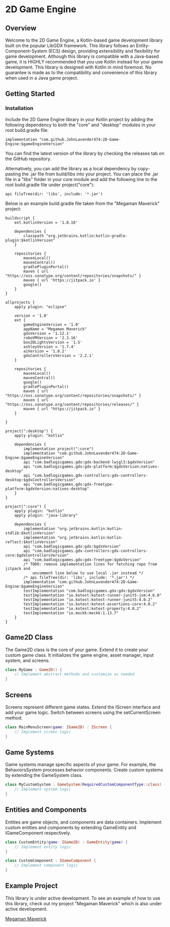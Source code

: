 # 2D Game Engine

## Overview

Welcome to the 2D Game Engine, a Kotlin-based game development library built on the popular LibGDX framework. This
library follows an Entity-Component-System (ECS) design, providing extensibility and flexibility for game development.
Although this library is compatible with a Java-based game, it is HIGHLY recommended that you use Kotlin instead for
your game development. This library is designed with Kotlin in mind foremost. No guarantee is made as to the compatibility
and convenience of this library when used in a Java game project.

## Getting Started

### Installation

Include the 2D Game Engine library in your Kotlin project by adding the following dependency to both the "core" and
"desktop" modules in your root build.gradle file:

```
implementation "com.github.JohnLavender474:2D-Game-Engine:$gameEngineVersion"
```

You can find the latest version of the library by checking the releases tab on the GitHub repository.

Alternatively, you can add the library as a local dependency by copy-pasting the .jar file from build/libs into your
project. You can place the .jar file in a "libs" folder in your core module and add the following line to the root 
build.gradle file under project("core"):

```
api fileTree(dir: 'libs', include: '*.jar')
```

Below is an example build.gradle file taken from the "Megaman Maverick" project:

```
buildscript {
    ext.kotlinVersion = '1.8.10'

    dependencies {
        classpath "org.jetbrains.kotlin:kotlin-gradle-plugin:$kotlinVersion"
    }

    repositories {
        mavenLocal()
        mavenCentral()
        gradlePluginPortal()
        maven { url "https://oss.sonatype.org/content/repositories/snapshots/" }
        maven { url 'https://jitpack.io' }
        google()
    }
}

allprojects {
    apply plugin: "eclipse"

    version = '1.0'
    ext {
        gameEngineVersion = '1.0'
        appName = "Megaman Maverick"
        gdxVersion = '1.12.1'
        roboVMVersion = '2.3.16'
        box2DLightsVersion = '1.5'
        ashleyVersion = '1.7.4'
        aiVersion = '1.8.2'
        gdxControllersVersion = '2.2.1'
    }

    repositories {
        mavenLocal()
        mavenCentral()
        google()
        gradlePluginPortal()
        maven { url "https://oss.sonatype.org/content/repositories/snapshots/" }
        maven { url "https://oss.sonatype.org/content/repositories/releases/" }
        maven { url "https://jitpack.io" }
    }

}

project(":desktop") {
    apply plugin: "kotlin"

    dependencies {
        implementation project(":core")
        implementation "com.github.JohnLavender474:2D-Game-Engine:$gameEngineVersion"
        api "com.badlogicgames.gdx:gdx-backend-lwjgl3:$gdxVersion"
        api "com.badlogicgames.gdx:gdx-platform:$gdxVersion:natives-desktop"
        api "com.badlogicgames.gdx-controllers:gdx-controllers-desktop:$gdxControllersVersion"
        api "com.badlogicgames.gdx:gdx-freetype-platform:$gdxVersion:natives-desktop"
    }
}

project(":core") {
    apply plugin: "kotlin"
    apply plugin: "java-library"

    dependencies {
        implementation "org.jetbrains.kotlin:kotlin-stdlib:$kotlinVersion"
        implementation "org.jetbrains.kotlin:kotlin-reflect:$kotlinVersion"
        api "com.badlogicgames.gdx:gdx:$gdxVersion"
        api "com.badlogicgames.gdx-controllers:gdx-controllers-core:$gdxControllersVersion"
        api "com.badlogicgames.gdx:gdx-freetype:$gdxVersion"
        /* TODO: remove implementation lines for fetching repo from jitpack and 
            uncomment line below to use local .jar instead */
        /* api fileTree(dir: 'libs', include: '*.jar') */
        implementation "com.github.JohnLavender474:2D-Game-Engine:$gameEngineVersion"
        testImplementation "com.badlogicgames.gdx:gdx:$gdxVersion"
        testImplementation "io.kotest:kotest-runner-junit5-jvm:4.6.0"
        testImplementation "io.kotest:kotest-runner-junit5:4.0.2"
        testImplementation "io.kotest:kotest-assertions-core:4.0.2"
        testImplementation "io.kotest:kotest-property:4.0.2"
        testImplementation "io.mockk:mockk:1.13.7"
    }
}
```

## Game2D Class

The Game2D class is the core of your game. Extend it to create your custom game class. It initializes the game engine,
asset manager, input system, and screens.

```kotlin
class MyGame : Game2D() {
    // Implement abstract methods and customize as needed
}
```

## Screens

Screens represent different game states. Extend the IScreen interface and add your game logic. Switch between screens
using the setCurrentScreen method.

```kotlin
class MainMenuScreen(game: IGame2D) : IScreen {
    // Implement screen logic
}
```

## Game Systems

Game systems manage specific aspects of your game. For example, the BehaviorsSystem processes behavior components.
Create custom systems by extending the GameSystem class.

```kotlin
class MyCustomSystem : GameSystem(RequiredCustomComponentType::class) {
    // Implement system logic
}
```

## Entities and Components

Entities are game objects, and components are data containers. Implement custom entities and components by extending
GameEntity and IGameComponent respectively.

```kotlin
class CustomEntity(game: IGame2D) : GameEntity(game) {
    // Implement entity logic
}

class CustomComponent : IGameComponent {
    // Implement component logic
}
```

## Example Project

This library is under active development. To see an example of how to use this library, check out my project
"Megaman Maverick" which is also under active development.

<a href="https://github.com/JohnLavender474/Megaman-Maverick">Megaman Maverick</a>
